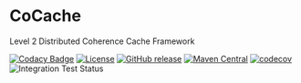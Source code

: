 # CoCache
Level 2 Distributed Coherence Cache Framework

[![Codacy Badge](https://api.codacy.com/project/badge/Grade/6ccd909531ea44adad17deca6d36d87b)](https://app.codacy.com/gh/Ahoo-Wang/CoCache?utm_source=github.com&utm_medium=referral&utm_content=Ahoo-Wang/CoCache&utm_campaign=Badge_Grade_Settings)
[![License](https://img.shields.io/badge/license-Apache%202-4EB1BA.svg)](https://www.apache.org/licenses/LICENSE-2.0.html)
[![GitHub release](https://img.shields.io/github/release/Ahoo-Wang/CoCache.svg)](https://github.com/Ahoo-Wang/CoCache/releases)
[![Maven Central](https://maven-badges.herokuapp.com/maven-central/me.ahoo.cocache/cocache-core/badge.svg)](https://maven-badges.herokuapp.com/maven-central/me.ahoo.cocache/cocache-core)
[![codecov](https://codecov.io/gh/Ahoo-Wang/CoCache/branch/main/graph/badge.svg?token=NlFI44RCS4)](https://codecov.io/gh/Ahoo-Wang/CoCache)
![Integration Test Status](https://github.com/Ahoo-Wang/CoCache/actions/workflows/integration-test.yml/badge.svg)
